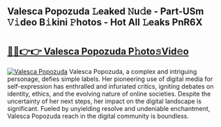 ## Valesca Popozuda 𝙻eaked 𝙽u𝚍e - Part-USm 𝚅𝚒deo B𝚒kini 𝙿hotos - Hot All 𝙻eaks PnR6X

# <h2><a href="http://ld2sg47.urlbe.top/?page=Valesca+Popozuda">🔗🔗👉👉 Valesca Popozuda P𝚑oto𝚜Vid𝚎o</a></h2>

[![Valesca Popozuda](https://i.imgur.com/eBuTRDB.gif)](http://ld2sg47.urlbe.top/?page=Valesca+Popozuda)
Valesca Popozuda, a complex and intriguing personage, defies simple labels. Her pioneering use of digital media for self-expression has enthralled and infuriated critics, igniting debates on identity, ethics, and the evolving nature of online societies. Despite the uncertainty of her next steps, her impact on the digital landscape is significant. Fueled by unyielding resolve and undeniable enchantment, Valesca Popozuda reach in the digital community is boundless.
